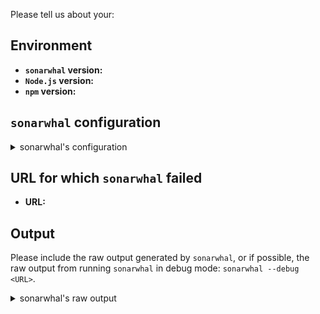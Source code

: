 <!--

This template is for bug reports. If you are reporting a bug,
please continue on. If you are here for another reason, please
see below:

1. Propose a new feature/change:

   Write a short description of your proposal with (if applicable)
   some examples of the expected behaviour.

2. If you have any questions, please stop by our chatroom:
   https://gitter.im/sonarwhal/Lobby

[!] Notes:

    * By leaving the following sections blank will make
      it difficult for us to troubleshoot and we may have
      to close the issue.

    * sonarwhal adheres to the JS Foundation Code of Conduct
      https://js.foundation/community/code-of-conduct.

-->

Please tell us about your:

## Environment

<!-- You get the version numbers for the following by running:

 * sonarwhal -v
 * node -v
 * npm -v

-->

* __`sonarwhal` version:__
* __`Node.js` version:__
* __`npm` version:__

## `sonarwhal` configuration

<details>
<summary>sonarwhal's configuration</summary>

<!--
Note: The `sonarwhal` configuration may be in a file named `.sonarwhalrc`,
      or in  the `package.json` file under the `sonarwhalConfig` propery.

Paste those configurations below:
-->

```js



```

</details>

## URL for which `sonarwhal` failed

* __URL:__

## Output

Please include the raw output generated by `sonarwhal`, or if possible,
the raw output from running `sonarwhal` in debug mode: `sonarwhal --debug <URL>`.

<details>
<summary>sonarwhal's raw output</summary>

<!-- Paste the raw output below: -->

```text



```

</details>
